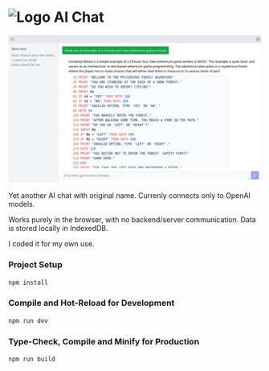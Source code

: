 # <img src="https://raw.githubusercontent.com/ksdev-pl/ai-chat/master/public/icon-192.png" alt="Logo" width="25" height="25"/> AI Chat

![Screenshot](.github/screenshot.jpg)

Yet another AI chat with original name. Currenly connects only to OpenAI models.

Works purely in the browser, with no backend/server communication. Data is stored locally in IndexedDB.

I coded it for my own use.

### Project Setup

```sh
npm install
```

### Compile and Hot-Reload for Development

```sh
npm run dev
```

### Type-Check, Compile and Minify for Production

```sh
npm run build
```
